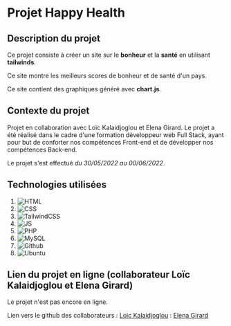 # Projet Happy Health

## Description du projet

Ce projet consiste à créer un site sur le **bonheur** et la **santé** en utilisant **tailwinds**. 

Ce site montre les meilleurs scores de bonheur et de santé d'un pays. 

Ce site contient des graphiques généré avec **chart.js**.

## Contexte du projet

Projet en collaboration avec Loïc Kalaidjoglou et Elena Girard. Le projet a été réalisé dans le cadre d'une formation développeur web Full Stack, ayant pour but de conforter nos compétences Front-end et de développer nos compétences Back-end. 

Le projet s'est effectué *du 30/05/2022 au 00/06/2022*.


##  Technologies utilisées

1. ![HTML](https://img.shields.io/badge/HTML5-E34F26?style=for-the-badge&logo=html5&logoColor=white)
2. ![CSS](https://img.shields.io/badge/CSS3-1572B6?style=for-the-badge&logo=css3&logoColor=white)
3. ![TailwindCSS](https://img.shields.io/badge/tailwindcss-%2338B2AC.svg?style=for-the-badge&logo=tailwind-css&logoColor=white)
4. ![JS](https://img.shields.io/badge/JavaScript-323330?style=for-the-badge&logo=javascript&logoColor=F7DF1E)
5. ![PHP](https://img.shields.io/badge/PHP-777BB4?style=for-the-badge&logo=php&logoColor=white)
6. ![MySQL](https://img.shields.io/badge/MySQL-00000F?style=for-the-badge&logo=mysql&logoColor=white)
7. ![Github](https://img.shields.io/badge/GitHub-100000?style=for-the-badge&logo=github&logoColor=white)
8. ![Ubuntu](https://img.shields.io/badge/Ubuntu-E95420?style=for-the-badge&logo=ubuntu&logoColor=white)

## Lien du projet en ligne (collaborateur Loïc Kalaidjoglou et Elena Girard)

Le projet n'est pas encore en ligne.

Lien vers le github des collaborateurs : [Loic Kalaidjoglou](https://github.com/LoicKalai?target=_blank)
									   : [Elena Girard](https://github.com/ElenaGir?target=_blank)